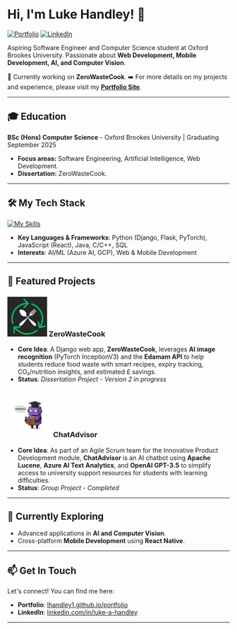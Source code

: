 # Hi, I'm Luke Handley! 👋

<a href="https://lhandley1.github.io/portfolio/" target="_blank"><img src="https://img.shields.io/badge/View_My_Portfolio-4B8BBE?style=for-the-badge&logo=google-chrome&logoColor=white" alt="Portfolio"/></a>
<a href="https://www.linkedin.com/in/luke-a-handley/" target="_blank"><img src="https://img.shields.io/badge/LinkedIn-0077B5?style=for-the-badge&logo=linkedin&logoColor=white" alt="LinkedIn"/></a>

Aspiring Software Engineer and Computer Science student at Oxford Brookes University.
Passionate about **Web Development, Mobile Development, AI, and Computer Vision**.

🚀 Currently working on **ZeroWasteCook**.
➡️ For more details on my projects and experience, please visit my **[Portfolio Site](https://lhandley1.github.io/portfolio/)**.

---

## 🎓 Education

**BSc (Hons) Computer Science** - Oxford Brookes University | Graduating September 2025
* **Focus areas:** Software Engineering, Artificial Intelligence, Web Development.
* **Dissertation:** ZeroWasteCook.

---

## 🛠️ My Tech Stack

[![My Skills](https://skillicons.dev/icons?i=py,django,flask,pytorch,html,css,js,react,sqlite,java,c,cpp,r,ai,azure,gcp,figma,blender,git&perline=8)](https://skillicons.dev)

* **Key Languages & Frameworks**: Python (Django, Flask, PyTorch), JavaScript (React), Java, C/C++, SQL
* **Interests**: AI/ML (Azure AI, GCP), Web & Mobile Development

---

## 📂 Featured Projects

### <img alt="ZeroWasteCook Logo" src="https://github.com/lhandley1/assets/blob/main/DarkZeroWasteCookLogo.png" width="90" /> ZeroWasteCook
* **Core Idea**: A Django web app, **ZeroWasteCook**, leverages **AI image recognition** (PyTorch InceptionV3) and the **Edamam API** to help students reduce food waste with smart recipes, expiry tracking, CO₂/nutrition insights, and estimated £ savings.
* **Status**: *Dissertation Project - Version 2 in progress*

### <img alt="ChatAdvisor Logo" src="https://github.com/lhandley1/assets/blob/main/ChatAdvisor.png" width="100" /> ChatAdvisor
* **Core Idea**: As part of an Agile Scrum team for the Innovative Product Development module, **ChatAdvisor** is an AI chatbot using **Apache Lucene**, **Azure AI Text Analytics**, and **OpenAI GPT-3.5** to simplify access to university support resources for students with learning difficulties.
* **Status**: *Group Project - Completed*

---

## 🌱 Currently Exploring
* Advanced applications in **AI and Computer Vision**.
* Cross-platform **Mobile Development** using **React Native**.

---

## 📫 Get In Touch

Let's connect! You can find me here:
* **Portfolio**: [lhandley1.github.io/portfolio](https://lhandley1.github.io/portfolio/)
* **LinkedIn**: [linkedin.com/in/luke-a-handley](https://www.linkedin.com/in/luke-a-handley/)

---
